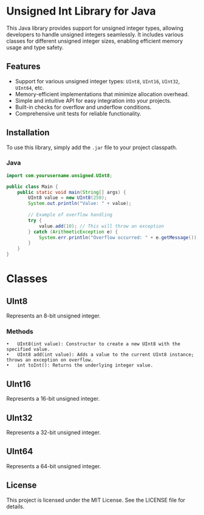 # Unsigned Int Library for Java

This Java library provides support for unsigned integer types, allowing developers to handle unsigned integers seamlessly. It includes various classes for different unsigned integer sizes, enabling efficient memory usage and type safety.

## Features

- Support for various unsigned integer types: `UInt8`, `UInt16`, `UInt32`, `UInt64`, etc.
- Memory-efficient implementations that minimize allocation overhead.
- Simple and intuitive API for easy integration into your projects.
- Built-in checks for overflow and underflow conditions.
- Comprehensive unit tests for reliable functionality.

## Installation

To use this library, simply add the `.jar` file to your project classpath.

### Java
```java
import com.yourusername.unsigned.UInt8;

public class Main {
    public static void main(String[] args) {
        UInt8 value = new UInt8(250);
        System.out.println("Value: " + value);
        
        // Example of overflow handling
        try {
            value.add(10); // This will throw an exception
        } catch (ArithmeticException e) {
            System.err.println("Overflow occurred: " + e.getMessage());
        }
    }
}
```

# Classes

## UInt8

Represents an 8-bit unsigned integer.

### Methods

	•	UInt8(int value): Constructor to create a new UInt8 with the specified value.
	•	UInt8 add(int value): Adds a value to the current UInt8 instance; throws an exception on overflow.
	•	int toInt(): Returns the underlying integer value.

## UInt16

Represents a 16-bit unsigned integer.

## UInt32

Represents a 32-bit unsigned integer.

## UInt64

Represents a 64-bit unsigned integer.

## License

This project is licensed under the MIT License. See the LICENSE file for details.
